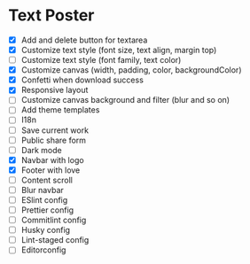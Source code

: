 # Text Poster

- [x] Add and delete button for textarea
- [x] Customize text style (font size, text align, margin top)
- [ ] Customize text style (font family, text color)
- [x] Customize canvas (width, padding, color, backgroundColor)
- [x] Confetti when download success
- [x] Responsive layout
- [ ] Customize canvas background and filter (blur and so on)
- [ ] Add theme templates
- [ ] I18n
- [ ] Save current work
- [ ] Public share form
- [ ] Dark mode
- [x] Navbar with logo
- [x] Footer with love
- [ ] Content scroll
- [ ] Blur navbar
- [ ] ESlint config
- [ ] Prettier config
- [ ] Commitlint config
- [ ] Husky config
- [ ] Lint-staged config
- [ ] Editorconfig
